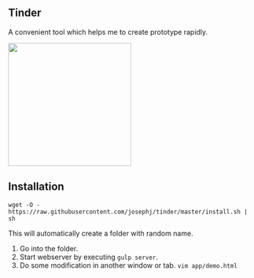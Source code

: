 Tinder
---------

A convenient tool which helps me to create prototype rapidly.

<img src="http://d.pr/i/V750+" width="250">

## Installation

```
wget -O - https://raw.githubusercontent.com/josephj/tinder/master/install.sh | sh
```

This will automatically create a folder with random name. 

1. Go into the folder.
2. Start webserver by executing `gulp server`.
3. Do some modification in another window or tab. `vim app/demo.html`


